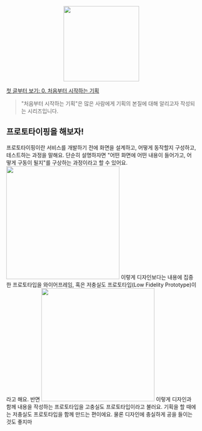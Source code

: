 <p align="center"><img src="https://i.imgur.com/wUFdbUb.png" width="200px"></p>

[첫 글부터 보기: 0. 처음부터 시작하는 기획](../)
> "처음부터 시작하는 기획"은  많은 사람에게 기획의 본질에 대해 알리고자 작성되는 시리즈입니다.

## 프로토타이핑을 해보자!
프로토타이핑이란 서비스를 개발하기 전에 화면을 설계하고, 어떻게 동작할지 구성하고, 테스트하는 과정을 말해요. 단순히 설명하자면 "어떤 화면에 어떤 내용이 들어가고, 어떻게 구동이 될지"를 구상하는 과정이라고 할 수 있어요. 
<img src="https://i.imgur.com/3oE5etD.png" width="300">
이렇게 디자인보다는 내용에 집중한 프로토타입을 와이어프레임, 혹은 저충실도 프로토타입(Low Fidelity Prototype)이라고 해요. 반면 
<img src="https://i.imgur.com/EhqrAjF.png" width="300" >
이렇게 디자인과 함께 내용을 작성하는 프로토타입을 고충실도 프로토타입이라고 불러요. 기획을 할 때에는 저충실도 프로토타입을 함께 만드는 편이에요. 물론 디자인에 충실하게 공을 들이는것도 좋지마
<!--stackedit_data:
eyJoaXN0b3J5IjpbMjA3NTQ3NjcyMSwzNTI5ODk3MCwtODgyNT
I1MzMyLC0yMDg4NzQ2NjEyXX0=
-->